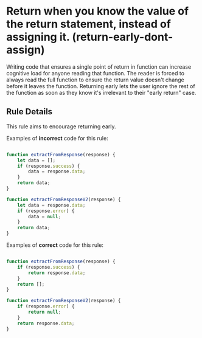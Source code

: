 # Return when you know the value of the return statement, instead of assigning it. (return-early-dont-assign)

Writing code that ensures a single point of return in function can increase cognitive load for anyone reading that function. The reader is forced to always read the full function to ensure the return value doesn't change before it leaves the function. Returning early lets the user ignore the rest of the function as soon as they know it's irrelevant to their "early return" case.


## Rule Details

This rule aims to encourage returning early.

Examples of **incorrect** code for this rule:

```js

function extractFromResponse(response) {
    let data = [];
    if (response.success) { 
        data = response.data;
    }
    return data; 
}

function extractFromResponseV2(response) {
    let data = response.data;
    if (response.error) { 
        data = null;
    }
    return data; 
}

```

Examples of **correct** code for this rule:

```js

function extractFromResponse(response) {
    if (response.success) { 
        return response.data;
    }
    return [];
}

function extractFromResponseV2(response) {
    if (response.error) { 
        return null;
    }
    return response.data; 
}

```
